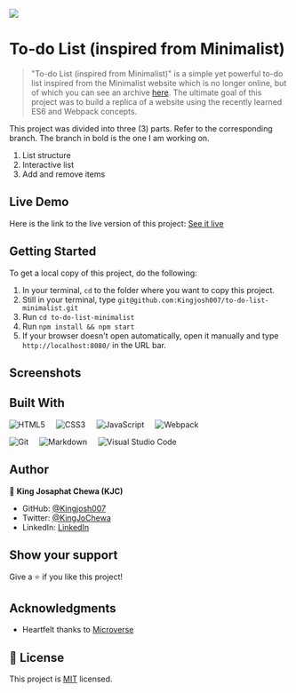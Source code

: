 ![](https://img.shields.io/badge/Microverse-blueviolet)


# To-do List (inspired from Minimalist)

> "To-do List (inspired from Minimalist)" is a simple yet powerful to-do list inspired from the Minimalist website which is no longer online, but of which you can see an archive [here](https://web.archive.org/web/20180320194056/http://www.getminimalist.com:80/). The ultimate goal of this project was to build a replica of a website using the recently learned ES6 and Webpack concepts.

This project was divided into three (3) parts. Refer to the corresponding branch. The branch in bold is the one I am working on. 

1. List structure
2. Interactive list
3. Add and remove items

## Live Demo

Here is the link to the live version of this project: [See it live](https://kingjosh007.github.io/to-do-list-minimalist/) 


## Getting Started

To get a local copy of this project, do the following: 

1. In your terminal, `cd` to the folder where you want to copy this project.
2. Still in your terminal, type `git@github.com:Kingjosh007/to-do-list-minimalist.git` 
3. Run `cd to-do-list-minimalist`
4. Run `npm install && npm start`
5. If your browser doesn't open automatically, open it manually and type `http://localhost:8080/` in the URL bar.

## Screenshots


## Built With

![HTML5](https://img.shields.io/badge/html5-%23E34F26.svg?style=for-the-badge&logo=html5&logoColor=white) &nbsp; &nbsp; 	![CSS3](https://img.shields.io/badge/css3-%231572B6.svg?style=for-the-badge&logo=css3&logoColor=white) &nbsp; &nbsp; ![JavaScript](https://img.shields.io/badge/javascript-%23323330.svg?style=for-the-badge&logo=javascript&logoColor=%23F7DF1E) &nbsp; &nbsp; ![Webpack](https://img.shields.io/badge/webpack-%238DD6F9.svg?style=for-the-badge&logo=webpack&logoColor=black)

![Git](https://img.shields.io/badge/git-%23F05033.svg?style=for-the-badge&logo=git&logoColor=white) &nbsp; &nbsp; ![Markdown](https://img.shields.io/badge/markdown-%23000000.svg?style=for-the-badge&logo=markdown&logoColor=white) &nbsp; &nbsp; ![Visual Studio Code](https://img.shields.io/badge/Visual%20Studio%20Code-0078d7.svg?style=for-the-badge&logo=visual-studio-code&logoColor=white) 


## Author

👤 **King Josaphat Chewa (KJC)**

- GitHub: [@Kingjosh007](https://github.com/Kingjosh007)
- Twitter: [@KingJoChewa](https://twitter.com/KingJoChewa)
- LinkedIn: [LinkedIn](https://www.linkedin.com/in/king-josaphat-chewa-aa154011b/)

## Show your support

Give a ⭐️ if you like this project!


## Acknowledgments

- Heartfelt thanks to [Microverse](https://www.microverse.org/)

## 📝 License

This project is [MIT](./MIT.md) licensed.